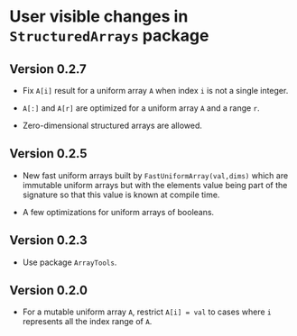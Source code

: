 # User visible changes in `StructuredArrays` package

## Version 0.2.7

- Fix `A[i]` result for a uniform array `A` when index `i` is not a single integer.

- `A[:]` and `A[r]` are optimized for a uniform array `A` and a range `r`.

- Zero-dimensional structured arrays are allowed.


## Version 0.2.5

- New fast uniform arrays built by `FastUniformArray(val,dims)` which are
  immutable uniform arrays but with the elements value being part of the
  signature so that this value is known at compile time.

- A few optimizations for uniform arrays of booleans.


## Version 0.2.3

- Use package `ArrayTools`.


## Version 0.2.0

- For a mutable uniform array `A`, restrict `A[i] = val` to cases where `i`
  represents all the index range of `A`.
